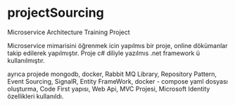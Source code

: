 # projectSourcing
Microservice Architecture Training Project


Microservice mimarisini öğrenmek icin yapılmıs bir proje, online dökümanlar takip edilerek yapılmıştır. Proje c# diliyle yazılmıs .net framework ü kullanılmıştır.

ayrıca projede mongodb, docker, Rabbit MQ Library, Repository Pattern, Event Sourcing, SignalR, Entity FrameWork, docker - compose yaml dosyası oluşturma, 
Code First yapısı, Web Api, MVC Projesi, Microsoft Identity özellikleri kullanıldı.
